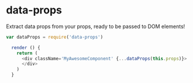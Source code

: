 data-props
==========

Extract data props from your props, ready to be passed to DOM elements!

```js
var dataProps = require('data-props')
```

```js
  render () {
    return (
      <div className='MyAwesomeComponent' {...dataProps(this.props)}>
      </div>
    )
  }
```
